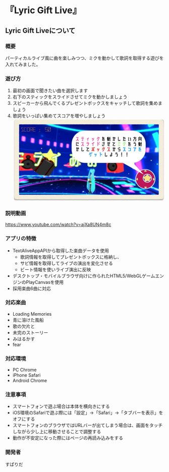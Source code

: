 # 『Lyric Gift Live』
## Lyric Gift Liveについて
### 概要
 パーティカルライブ風に曲を楽しみつつ、ミクを動かして歌詞を取得する遊びを入れてみました。

### 遊び方
1. 最初の画面で聞きたい曲を選択します
1. 右下のスティックをスライドさせてミクを動かしましょう
1. スピーカーから飛んでくるプレゼントボックスをキャッチして歌詞を集めましょう
1. 歌詞をいっぱい集めてスコアを増やしましょう
![tutrial](https://github.com/hueno-ttic/loadingScreen/blob/main/tutrial.jpg)

### 説明動画
https://www.youtube.com/watch?v=ajXa8UN4m8c

### アプリの特徴
- TextAliveAppAPIから取得した楽曲データを使用
  - 歌詞情報を取得してプレゼントボックスに格納し、
  - サビ情報を取得してライブの演出を変化させる
  - ビート情報を使いライブ演出に反映
- デスクトップ・モバイルブラウザ向けに作られたHTML5/WebGLゲームエンジンのPlayCanvasを使用
- 採用楽曲6曲に対応

### 対応楽曲
- Loading Memories
- 青に溶けた風船
- 歌の欠片と
- 未完のストーリー
- みはるかす
- fear

### 対応環境
- PC Chrome
- iPhone Safari
- Android Chrome

### 注意事項
- スマートフォンで遊ぶ場合は本体を横向きにする
- iOS環境のSafariで遊ぶ際には「設定」→「Safari」→「タブバーを表示」をオフにする
- スマートフォンのブラウザではURLバーが出てしまう場合は、画面をタッチしながら少し上に移動させることで調整する
- 動作が不安定になった際にはページの再読み込みをする


### 開発者
すぱりだ
